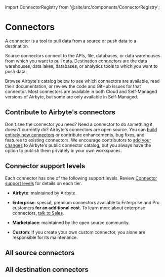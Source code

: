 import ConnectorRegistry from '@site/src/components/ConnectorRegistry';

# Connectors

A connector is a tool to pull data from a source or push data to a destination.

Source connectors connect to the APIs, file, databases, or data warehouses from which you want to pull data. Destination connectors are the data warehouses, data lakes, databases, or analytics tools to which you want to push data.

Browse Airbyte's catalog below to see which connectors are available, read their documentation, or review the code and GitHub issues for that connector. Most connectors are available in both Cloud and Self-Managed versions of Airbyte, but some are only available in Self-Managed.

## Contribute to Airbyte's connectors

Don't see the connector you need? Need a connector to do something it doesn't currently do? Airbyte's connectors are open source. You can [build entirely new connectors](../platform/connector-development/) or contribute enhancements, bug fixes, and features to existing connectors. We encourage contributors to [add your changes](../platform/contributing-to-airbyte/) to Airbyte's public connector catalog, but you always have the option to publish them privately in your own workspaces.

## Connector support levels

Each connector has one of the following support levels. Review [Connector support levels](/integrations/connector-support-levels) for details on each tier.

- **Airbyte**: maintained by Airbyte.

- **Enterprise**: special, premium connectors available to Enterprise and Pro customers **for an additional cost**. To learn more about enterprise connectors, [talk to Sales](https://airbyte.com/company/talk-to-sales).

- **Marketplace**: maintained by the open source community.

- **Custom**: If you create your own custom connector, you alone are responsible for its maintenance.

## All source connectors

<ConnectorRegistry type="source"/>

## All destination connectors

<ConnectorRegistry type="destination"/>
